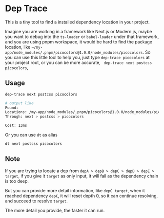 # Dep Trace

This is a tiny tool to find a installed dependency location in your project.

Imagine you are working in a framework like Next.js or Modern.js, maybe you want to debug into the `ts-loader` or `babel-loader` under that framework, and you are using pnpm workspace, it would be hard to find the package location, like `~/my-app/node_modules/.pnpm/picocolors@1.0.0/node_modules/picocolors`.
So you can use this little tool to help you, just type `dep-trace picocolors` at your project root, or you can be more accurate, ` dep-trace next postcss picocolors`,

## Usage

```bash
dep-trace next postcss picocolors  

# output like
Found:
Locations: /my-app/node_modules/.pnpm/picocolors@1.0.0/node_modules/picocolors
Through: next > postcss > picocolors

Cost: 13ms
```

Or you can use `dt` as alias

```bash
dt next postcss picocolors
```

## Note

If you are trying to locate a dep from `depA > depB > depC > depD > depE > target`, if you give it `target` as only input, it will fail as the dependency chain is too deep.

But you can provide more detail information, like `depC target`, when it reached dependency `depC`, it will reset depth 0, so it can continue resolving, and succeed to resolve `target`.

The more detail you provide, the faster it can run.
